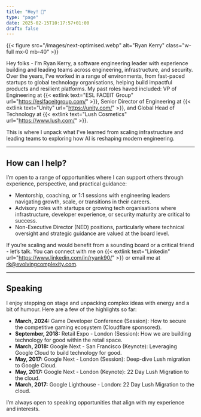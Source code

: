 ```yaml
---
title: "Hey! 👋"
type: "page"
date: 2025-02-15T10:17:57+01:00
draft: false
---
```


{{< figure src="/images/next-optimised.webp" alt="Ryan Kerry" class="w-full mx-0 mb-40" >}}

Hey folks - I’m Ryan Kerry, a software engineering leader with experience building and leading teams across engineering, infrastructure, and security. Over the years, I’ve worked in a range of environments, from fast-paced startups to global technology organisations, helping build impactful products and resilient platforms. My past roles haved included: VP of Engineering at {{< extlink text="ESL FACEIT Group" url="https://eslfaceitgroup.com/" >}}, Senior Director of Engineering at {{< extlink text="Unity" url="https://unity.com/" >}}, and Global Head of Technology at {{< extlink text="Lush Cosmetics" url="https://www.lush.com/" >}}.

This is where I unpack what I’ve learned from scaling infrastructure and leading teams to exploring how AI is reshaping modern engineering.

---

## How can I help?

I’m open to a range of opportunities where I can support others through experience, perspective, and practical guidance:

- Mentorship, coaching, or 1:1 sessions with engineering leaders navigating growth, scale, or transitions in their careers.
- Advisory roles with startups or growing tech organisations where infrastructure, developer experience, or security maturity are critical to success.
- Non-Executive Director (NED) positions, particularly where technical oversight and strategic guidance are valued at the board level.

If you’re scaling and would benefit from a sounding board or a critical friend - let’s talk. You can connect with me on {{< extlink text="Linkedin" url="https://www.linkedin.com/in/ryank90/" >}} or email me at rk@evolvingcomplexity.com.

---

## Speaking

I enjoy stepping on stage and unpacking complex ideas with energy and a bit of humour. Here are a few of the highlights so far:

- **March, 2024:** Game Developer Conference (Session): How to secure the competitive gaming ecosystem (Cloudflare sponsored).
- **September, 2018:** Retail Expo - London (Session): How we are building technology for good within the retail space.
- **March, 2018:** Google Next - San Francisco (Keynote): Leveraging Google Cloud to build technology for good.
- **May, 2017:** Google Next - London (Session): Deep-dive Lush migration to Google Cloud.
- **May, 2017:** Google Next - London (Keynote): 22 Day Lush Migration to the cloud.
- **March, 2017:** Google Lighthouse - London: 22 Day Lush Migration to the cloud.

I’m always open to speaking opportunities that align with my experience and interests.